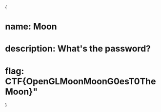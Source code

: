 {

# name: Moon
# description: What's the password?





# flag: CTF{OpenGLMoonMoonG0esT0TheMoon}"

}
